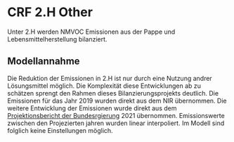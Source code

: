 # CRF 2.H Other 

Unter 2.H werden NMVOC Emissionen aus der Pappe und Lebensmittelherstellung bilanziert.

## Modellannahme

Die Reduktion der Emissionen in 2.H ist nur durch eine Nutzung andrer Lösungsmittel möglich.
Die Komplexität diese Entwicklungen ab zu schätzen sprengt den Rahmen dieses Bilanzierungsprojekts deutlich.
Die Emissionen für das Jahr 2019 wurden direkt aus dem NIR übernommen.
Die weitere Entwicklung der Emissionen wurde direkt aus dem [Projektionsbericht der Bundesrgierung](https://www.bmuv.de/download/projektionsbericht-der-bundesregierung-2021) 2021 übernommen.
Emissionswerte zwischen den Projezierten jahren wurden linear interpoliert.
Im Modell sind folglich keine Einstellungen möglich.
